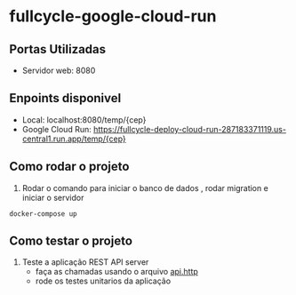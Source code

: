 # fullcycle-google-cloud-run

## Portas Utilizadas
- Servidor web: 8080


## Enpoints disponivel

- Local: localhost:8080/temp/{cep}
- Google Cloud Run: https://fullcycle-deploy-cloud-run-287183371119.us-central1.run.app/temp/{cep}

## Como rodar o projeto

1. Rodar o comando para iniciar o banco de dados , rodar migration e iniciar o servidor
``` shell
docker-compose up
```

## Como testar o projeto

1. Teste a aplicação REST API server
    - faça as chamadas usando o arquivo [api.http](api/api.http)
    - rode os testes unitarios da aplicação